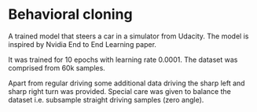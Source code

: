 # Behavioral cloning

A trained model that steers a car in a simulator from Udacity. The model is inspired by Nvidia End to End Learning paper.

It was trained for 10 epochs with learning rate 0.0001. The dataset was comprised from 60k samples.

Apart from regular driving some additional data driving the sharp left and sharp right turn was provided. Special care was given to balance the dataset i.e. subsample straight driving samples (zero angle). 
